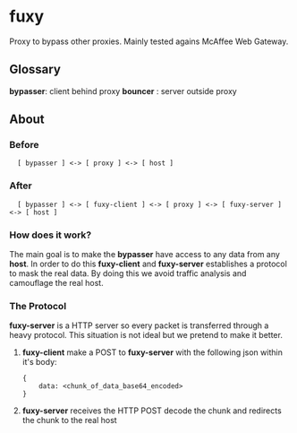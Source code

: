 # fuxy

Proxy to bypass other proxies. Mainly tested agains McAffee Web Gateway.

## Glossary

**bypasser**: client behind proxy
**bouncer** : server outside proxy
 
## About

### Before

```
  [ bypasser ] <-> [ proxy ] <-> [ host ]  
```

### After

```
  [ bypasser ] <-> [ fuxy-client ] <-> [ proxy ] <-> [ fuxy-server ] <-> [ host ]
```

### How does it work?

The main goal is to make the **bypasser** have access to any data from any **host**. In order to do this **fuxy-client** 
and **fuxy-server** establishes a protocol to mask the real data. By doing this we avoid traffic analysis and camouflage
the real host.
 
### The Protocol

**fuxy-server** is a HTTP server so every packet is transferred through a heavy protocol. This situation is not ideal
but we pretend to make it better.

1. **fuxy-client** make a POST to **fuxy-server** with the following json within it's body:

    ```
    { 
        data: <chunk_of_data_base64_encoded>
    }
    ```

2. **fuxy-server** receives the HTTP POST decode the chunk and redirects the chunk to the real host